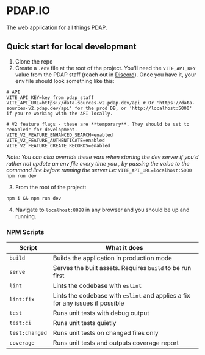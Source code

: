 # PDAP.IO

The web application for all things PDAP.

## Quick start for local development

1. Clone the repo
2. Create a `.env` file at the root of the project. You'll need the `VITE_API_KEY` value from the PDAP staff (reach out in [Discord](https://discord.gg/vKhDv7nC8B)). Once you have it, your env file should look something like this:

```shell
# API
VITE_API_KEY=key_from_pdap_staff
VITE_API_URL=https://data-sources-v2.pdap.dev/api # Or 'https://data-sources-v2.pdap.dev/api' for the prod DB, or 'http://localhost:5000' if you're working with the API locally.

# V2 feature flags - these are **temporary**. They should be set to "enabled" for development.
VITE_V2_FEATURE_ENHANCED_SEARCH=enabled
VITE_V2_FEATURE_AUTHENTICATE=enabled
VITE_V2_FEATURE_CREATE_RECORDS=enabled
```

_Note: You can also override these vars when starting the dev server if you'd rather not update an env file every time you , by passing the value to the command line before running the server i.e:_ `VITE_API_URL=localhost:5000 npm run dev`

3. From the root of the project:

```shell
npm i && npm run dev
```

4. Navigate to `localhost:8888` in any browser and you should be up and running.

### NPM Scripts

| Script         | What it does                                                                  |
| -------------- | ----------------------------------------------------------------------------- |
| `build`        | Builds the application in production mode                                     |
| `serve`        | Serves the built assets. Requires `build` to be run first                     |
| `lint`         | Lints the codebase with `eslint`                                              |
| `lint:fix`     | Lints the codebase with `eslint` and applies a fix for any issues if possible |
| `test`         | Runs unit tests with debug output                                             |
| `test:ci`      | Runs unit tests quietly                                                       |
| `test:changed` | Runs unit tests on changed files only                                         |
| `coverage`     | Runs unit tests and outputs coverage report                                   |
